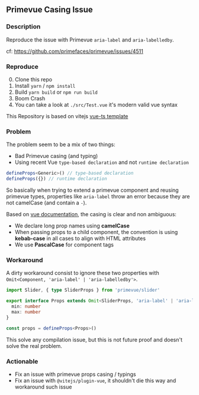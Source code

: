 ## Primevue Casing Issue

### Description

Reproduce the issue with Primevue `aria-label` and `aria-labelledby`.

cf: https://github.com/primefaces/primevue/issues/4511

### Reproduce

0. Clone this repo
1. Install `yarn` / `npm install`
2. Build `yarn build` or `npm run build`
3. Boom Crash
4. You can take a look at `./src/Test.vue` it's modern valid vue syntax

This Repository is based on vitejs [vue-ts template](https://vitejs.dev/guide/#trying-vite-online)

### Problem

The problem seem to be a mix of two things:
* Bad Primevue casing (and typing)
* Using recent Vue `type-based declaration` and not `runtime declaration`
```ts
defineProps<Generic>() // type-based declaration
defineProps({}) // runtime declaration
```

So basically when trying to extend a primevue component and reusing primevue types, properties like `aria-label` throw an error because they are not camelCase (and contain a `-`).

Based on [vue documentation](https://vuejs.org/guide/components/props.html#prop-passing-details), the casing is clear and non ambiguous:
* We declare long prop names using **camelCase**
* When passing props to a child component, the convention is using **kebab-case** in all cases to align with HTML attributes
* We use **PascalCase** for component tags

### Workaround
A dirty workaround consist to ignore these two properties with `Omit<Component, 'aria-label' | 'aria-labelledby'>`.

```ts
import Slider, { type SliderProps } from 'primevue/slider'

export interface Props extends Omit<SliderProps, 'aria-label' | 'aria-labelledby'> {
  min: number
  max: number
}

const props = defineProps<Props>()
```

This solve any compilation issue, but this is not future proof and doesn't solve the real problem.

### Actionable

* Fix an issue with primevue props casing / typings
* Fix an issue with `@vitejs/plugin-vue`, it shouldn't die this way and workaround such issue
